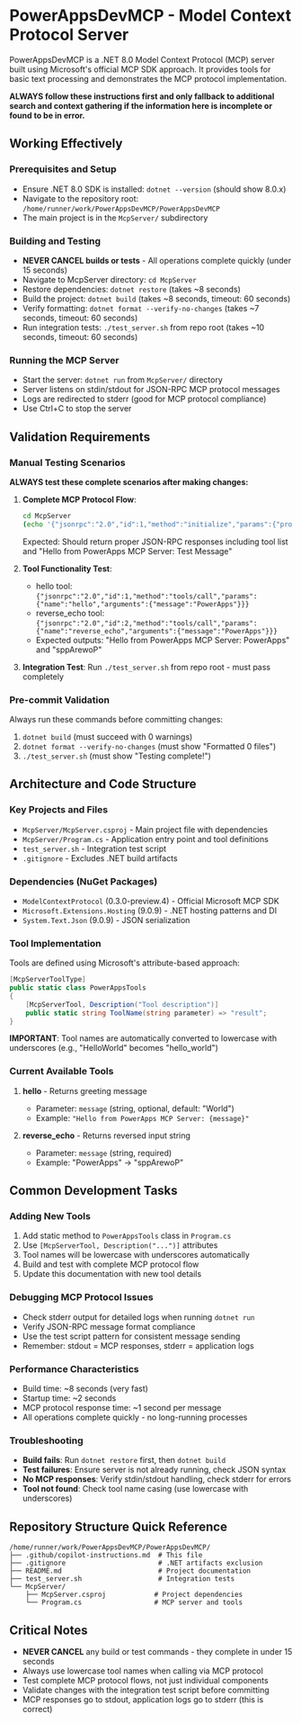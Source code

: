 # PowerAppsDevMCP - Model Context Protocol Server

PowerAppsDevMCP is a .NET 8.0 Model Context Protocol (MCP) server built using Microsoft's official MCP SDK approach. It provides tools for basic text processing and demonstrates the MCP protocol implementation.

**ALWAYS follow these instructions first and only fallback to additional search and context gathering if the information here is incomplete or found to be in error.**

## Working Effectively

### Prerequisites and Setup
- Ensure .NET 8.0 SDK is installed: `dotnet --version` (should show 8.0.x)
- Navigate to the repository root: `/home/runner/work/PowerAppsDevMCP/PowerAppsDevMCP`
- The main project is in the `McpServer/` subdirectory

### Building and Testing
- **NEVER CANCEL builds or tests** - All operations complete quickly (under 15 seconds)
- Navigate to McpServer directory: `cd McpServer`
- Restore dependencies: `dotnet restore` (takes ~8 seconds)
- Build the project: `dotnet build` (takes ~8 seconds, timeout: 60 seconds)
- Verify formatting: `dotnet format --verify-no-changes` (takes ~7 seconds, timeout: 60 seconds)
- Run integration tests: `./test_server.sh` from repo root (takes ~10 seconds, timeout: 60 seconds)

### Running the MCP Server
- Start the server: `dotnet run` from `McpServer/` directory
- Server listens on stdin/stdout for JSON-RPC MCP protocol messages
- Logs are redirected to stderr (good for MCP protocol compliance)
- Use Ctrl+C to stop the server

## Validation Requirements

### Manual Testing Scenarios
**ALWAYS test these complete scenarios after making changes:**

1. **Complete MCP Protocol Flow**:
   ```bash
   cd McpServer
   (echo '{"jsonrpc":"2.0","id":1,"method":"initialize","params":{"protocolVersion":"2024-11-05","capabilities":{},"clientInfo":{"name":"test-client","version":"1.0"}}}'; sleep 2; echo '{"jsonrpc":"2.0","method":"initialized","params":{}}'; sleep 2; echo '{"jsonrpc":"2.0","id":2,"method":"tools/list"}'; sleep 2; echo '{"jsonrpc":"2.0","id":3,"method":"tools/call","params":{"name":"hello","arguments":{"message":"Test Message"}}}'; sleep 2) | timeout 30 dotnet run
   ```
   Expected: Should return proper JSON-RPC responses including tool list and "Hello from PowerApps MCP Server: Test Message"

2. **Tool Functionality Test**:
   - hello tool: `{"jsonrpc":"2.0","id":1,"method":"tools/call","params":{"name":"hello","arguments":{"message":"PowerApps"}}}`
   - reverse_echo tool: `{"jsonrpc":"2.0","id":2,"method":"tools/call","params":{"name":"reverse_echo","arguments":{"message":"PowerApps"}}}`
   - Expected outputs: "Hello from PowerApps MCP Server: PowerApps" and "sppArewoP"

3. **Integration Test**: Run `./test_server.sh` from repo root - must pass completely

### Pre-commit Validation
Always run these commands before committing changes:
1. `dotnet build` (must succeed with 0 warnings)
2. `dotnet format --verify-no-changes` (must show "Formatted 0 files")
3. `./test_server.sh` (must show "Testing complete!")

## Architecture and Code Structure

### Key Projects and Files
- `McpServer/McpServer.csproj` - Main project file with dependencies
- `McpServer/Program.cs` - Application entry point and tool definitions
- `test_server.sh` - Integration test script
- `.gitignore` - Excludes .NET build artifacts

### Dependencies (NuGet Packages)
- `ModelContextProtocol` (0.3.0-preview.4) - Official Microsoft MCP SDK
- `Microsoft.Extensions.Hosting` (9.0.9) - .NET hosting patterns and DI
- `System.Text.Json` (9.0.9) - JSON serialization

### Tool Implementation
Tools are defined using Microsoft's attribute-based approach:
```csharp
[McpServerToolType]
public static class PowerAppsTools
{
    [McpServerTool, Description("Tool description")]
    public static string ToolName(string parameter) => "result";
}
```

**IMPORTANT**: Tool names are automatically converted to lowercase with underscores (e.g., "HelloWorld" becomes "hello_world")

### Current Available Tools
1. **hello** - Returns greeting message
   - Parameter: `message` (string, optional, default: "World")
   - Example: `"Hello from PowerApps MCP Server: {message}"`

2. **reverse_echo** - Returns reversed input string
   - Parameter: `message` (string, required)  
   - Example: "PowerApps" → "sppArewoP"

## Common Development Tasks

### Adding New Tools
1. Add static method to `PowerAppsTools` class in `Program.cs`
2. Use `[McpServerTool, Description("...")]` attributes
3. Tool names will be lowercase with underscores automatically
4. Build and test with complete MCP protocol flow
5. Update this documentation with new tool details

### Debugging MCP Protocol Issues
- Check stderr output for detailed logs when running `dotnet run`
- Verify JSON-RPC message format compliance
- Use the test script pattern for consistent message sending
- Remember: stdout = MCP responses, stderr = application logs

### Performance Characteristics
- Build time: ~8 seconds (very fast)
- Startup time: ~2 seconds
- MCP protocol response time: ~1 second per message
- All operations complete quickly - no long-running processes

### Troubleshooting
- **Build fails**: Run `dotnet restore` first, then `dotnet build`
- **Test failures**: Ensure server is not already running, check JSON syntax
- **No MCP responses**: Verify stdin/stdout handling, check stderr for errors
- **Tool not found**: Check tool name casing (use lowercase with underscores)

## Repository Structure Quick Reference
```
/home/runner/work/PowerAppsDevMCP/PowerAppsDevMCP/
├── .github/copilot-instructions.md  # This file
├── .gitignore                       # .NET artifacts exclusion
├── README.md                        # Project documentation
├── test_server.sh                   # Integration tests
└── McpServer/
    ├── McpServer.csproj            # Project dependencies
    └── Program.cs                  # MCP server and tools
```

## Critical Notes
- **NEVER CANCEL** any build or test commands - they complete in under 15 seconds
- Always use lowercase tool names when calling via MCP protocol
- Test complete MCP protocol flows, not just individual components
- Validate changes with the integration test script before committing
- MCP responses go to stdout, application logs go to stderr (this is correct)